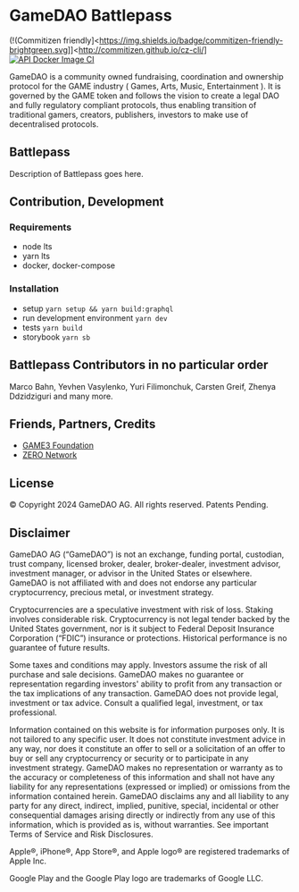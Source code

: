 # GameDAO Battlepass

(!(Commitizen friendly]<https://img.shields.io/badge/commitizen-friendly-brightgreen.svg]]<http://commitizen.github.io/cz-cli/]
[![API Docker Image CI](https://github.com/gamedaoco/gamedao-haiku/actions/workflows/api-docker-image.yml/badge.svg?branch=dev)](https://github.com/gamedaoco/gamedao-haiku/actions/workflows/api-docker-image.yml)

GameDAO is a community owned fundraising, coordination and ownership protocol for the GAME industry ( Games, Arts, Music, Entertainment ). It is governed by the GAME token and follows the vision to create a legal DAO and fully regulatory compliant protocols, thus enabling transition of traditional gamers, creators, publishers, investors to make use of decentralised protocols.

## Battlepass

Description of Battlepass goes here.

## Contribution, Development

### Requirements

- node lts
- yarn lts
- docker, docker-compose

### Installation

- setup `yarn setup && yarn build:graphql`
- run development environment `yarn dev`
- tests `yarn build`
- storybook `yarn sb`

## Battlepass Contributors in no particular order

Marco Bahn, Yevhen Vasylenko, Yuri Filimonchuk, Carsten Greif, Zhenya Ddzidziguri and many more.

## Friends, Partners, Credits

- [GAME3 Foundation](https://game3.foundation)
- [ZERO Network](https://zero.io)

## License

© Copyright 2024 GameDAO AG.
All rights reserved.
Patents Pending.

## Disclaimer

GameDAO AG (“GameDAO”) is not an exchange, funding portal, custodian, trust company, licensed broker, dealer, broker-dealer, investment advisor, investment manager, or advisor in the United States or elsewhere. GameDAO is not affiliated with and does not endorse any particular cryptocurrency, precious metal, or investment strategy.

Cryptocurrencies are a speculative investment with risk of loss. Staking involves considerable risk. Cryptocurrency is not legal tender backed by the United States government, nor is it subject to Federal Deposit Insurance Corporation (“FDIC”) insurance or protections. Historical performance is no guarantee of future results.

Some taxes and conditions may apply. Investors assume the risk of all purchase and sale decisions. GameDAO makes no guarantee or representation regarding investors' ability to profit from any transaction or the tax implications of any transaction. GameDAO does not provide legal, investment or tax advice. Consult a qualified legal, investment, or tax professional.

Information contained on this website is for information purposes only. It is not tailored to any specific user. It does not constitute investment advice in any way, nor does it constitute an offer to sell or a solicitation of an offer to buy or sell any cryptocurrency or security or to participate in any investment strategy. GameDAO makes no representation or warranty as to the accuracy or completeness of this information and shall not have any liability for any representations (expressed or implied) or omissions from the information contained herein. GameDAO disclaims any and all liability to any party for any direct, indirect, implied, punitive, special, incidental or other consequential damages arising directly or indirectly from any use of this information, which is provided as is, without warranties. See important Terms of Service and Risk Disclosures.

Apple®, iPhone®, App Store®, and Apple logo® are registered trademarks of Apple Inc.

Google Play and the Google Play logo are trademarks of Google LLC.
